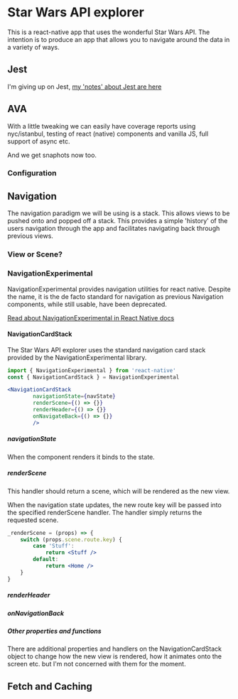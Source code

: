 # Star Wars API explorer

This is a react-native app that uses the wonderful Star Wars API. The intention is to produce an app that allows you to navigate around the data in a variety of ways. 

## Jest
I'm giving up on Jest, [my 'notes' about Jest are here](./jest.md)

## AVA
With a little tweaking we can easily have coverage reports using nyc/istanbul, testing of react (native) components and vanilla JS, full support of async etc.

And we get snaphots now too.

### Configuration

## Navigation

The navigation paradigm we will be using is a stack. This allows views to be pushed onto and popped off a stack. This provides a simple 'history' of the users navigation through the app and facilitates navigating back through previous views.

### View or Scene?

### NavigationExperimental

NavigationExperimental provides navigation utilities for react native. Despite the name, it is the de facto standard for navigation as previous Navigation components, while still usable, have been deprecated.
 
[Read about NavigationExperimental in React Native docs](https://facebook.github.io/react-native/releases/0.40/docs/navigation.html#navigationexperimental)
 
#### NavigationCardStack 
The Star Wars API explorer uses the standard navigation card stack provided by the NavigationExperimental library. 

```jsx
import { NavigationExperimental } from 'react-native'
const { NavigationCardStack } = NavigationExperimental

<NavigationCardStack
        navigationState={navState}
        renderScene={() => {}}
        renderHeader={() => {}}
        onNavigateBack={() => {}}
        />
```

##### navigationState

When the component renders it binds to the state.
 
##### renderScene

This handler should return a scene, which will be rendered as the new view.  

When the navigation state updates, the new route key will be passed into the specified renderScene handler. The handler simply returns the requested scene.

```jsx
_renderScene = (props) => {
    switch (props.scene.route.key) {
        case 'Stuff':
            return <Stuff />
        default:
            return <Home />
    }
}
```

##### renderHeader


##### onNavigationBack


##### Other properties and functions

There are additional properties and handlers on the NavigationCardStack object to change how the new view is rendered, how it animates onto the screen etc. but I'm not concerned with them for the moment.



## Fetch and Caching




